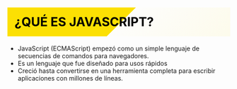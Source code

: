 # ¿Qué es JavaScript?
- JavaScript (ECMAScript) empezó como un simple lenguaje de secuencias de comandos para navegadores.
- Es un lenguaje que fue diseñado para usos rápidos
- Creció hasta convertirse en una herramienta completa para escribir aplicaciones con millones de líneas.

      
<!--
You can have `style` tag in markdown to override the style for the current page.
Learn more: https://sli.dev/guide/syntax#embedded-styles
-->

<style>
h1 {
  background: linear-gradient(135deg, #fce003 0%,  #fce003 51%,  #fce00302 51%, #fce00312 100%);
  text-transform: uppercase;
  font-weight: 700;
  padding: 1rem;
  background-size: 100%;
  color: #000000;
}
</style>

